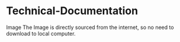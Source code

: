 # Technical-Documentation
Image
The Image is directly sourced from the internet, so no need to download to local computer.
